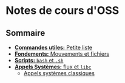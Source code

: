 # Notes de cours d'OSS

## Sommaire

- <a href="http://skutnik.iiens.net/cours/OSS/commandes">__Commandes utiles:__ Petite liste</a>
- <a href="http://skutnik.iiens.net/cours/OSS/fondements">__Fondements:__ Mouvements et fichiers</a>
- <a href="http://skutnik.iiens.net/cours/OSS/scripts">__Scripts:__ `bash` et `.sh`</a>
- <a href="http://skutnik.iiens.net/cours/OSS/appels_systemes">__Appels Systèmes:__ flux et `libc`</a>
    - <a href="http://skutnik.iiens.net/vours/OSS/appels_systemes/fonctions.html">Appels systèmes classiques</a>
